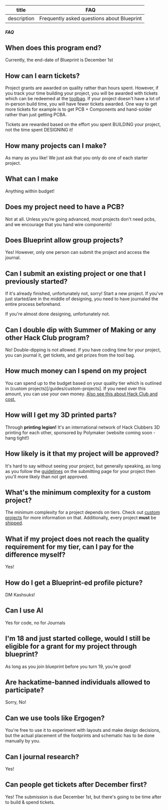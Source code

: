| title       | FAQ                                        |
| ----------- | ------------------------------------------ |
| description | Frequently asked questions about Blueprint |

##### FAQ

## When does this program end?

Currently, the end-date of Blueprint is December 1st

## How can I earn tickets?

Project grants are awarded on quality rather than hours spent. However, if you track your time building your project, you will be awarded with tickets which can be redeemed at the [toolbag](/toolbag). If your project doesn't have a lot of in-person build time, you will have fewer tickets awarded. One way to get more tickets for example is to get PCB + Components and hand-solder rather than just getting PCBA.

Tickets are rewarded based on the effort you spent BUILDING your project, not the time spent DESIGNING it!

## How many projects can I make? 

As many as you like! We just ask that you only do one of each starter project. 

## What can I make

Anything within budget!

## Does my project need to have a PCB?

Not at all. Unless you’re going advanced, most projects don't need pcbs, and we encourage that you hand wire components!

## Does Blueprint allow group projects?

Yes! However, only one person can submit the project and access the journal.

## Can I submit an existing project or one that I previously started?

If it's already finished, unfortunately not, sorry! Start a new project.
If you've just started/are in the middle of designing, you need to have journaled the entire process beforehand.

If you're almost done designing, unfortunately not.

## Can I double dip with Summer of Making or any other Hack Club program?

No! Double-dipping is not allowed. If you have coding time for your project, you can journal it, get tickets, and get prizes from the tool bag.

## How much money can I spend on my project

You can spend up to the budget based on your quality tier which is outlined in (custom projects)[/guides/custom-projects]. If you need over this amount, you can use your own money. [Also see this about Hack Club and cost.](/docs/about-cost)

## How will I get my 3D printed parts?

Through **printing legion!** It's an international network of Hack Clubbers 3D printing for each other, sponsored by Polymaker (website coming soon - hang tight!)

## How likely is it that my project will be approved?

It's hard to say without seeing your project, but generally speaking, as long as you follow the [guidelines](/docs/submission-guidelines) on the submitting page for your project then you'll more likely than not get approved.

## What's the minimum complexity for a custom project?

The minimum complexity for a project depends on tiers. Check out [custom projects](/docs/submission-guidelines) for more information on that. Additionally, every project **must** be [shipped](/docs/shipping).

## What if my project does not reach the quality requirement for my tier, can I pay for the difference myself?

Yes!

## How do I get a Blueprint-ed profile picture?

DM Kashsuks!

## Can I use AI 

Yes for code, no for Journals

## I'm 18 and just started college, would I still be eligible for a grant for my project through blueprint?

As long as you join blueprint before you turn 19, you’re good!

## Are hackatime-banned individuals allowed to participate?

Sorry, No!

## Can we use tools like Ergogen?

You're free to use it to experiment with layouts and make design decisions, but the actual placement of the footprints and schematic has to be done manually by you.

## Can I journal research?

Yes! 

## Can people get tickets after December first? 

Yes! The submission is due December 1st, but there's going to be time after to build & spend tickets.
